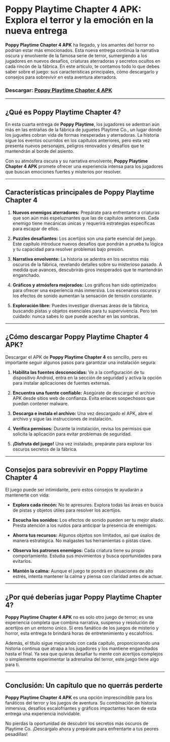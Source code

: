 # **Poppy Playtime Chapter 4 APK: Explora el terror y la emoción en la nueva entrega**

**Poppy Playtime Chapter 4 APK** ha llegado, y los amantes del horror no podrían estar más emocionados. Esta nueva entrega continúa la narrativa oscura y envolvente de la famosa serie de terror, sumergiendo a los jugadores en nuevos desafíos, criaturas aterradoras y secretos ocultos en cada rincón de la fábrica. En este artículo, te contamos todo lo que debes saber sobre el juego: sus características principales, cómo descargarlo y consejos para sobrevivir en esta aventura aterradora.

### Descargar: [Poppy Playtime Chapter 4 APK](https://coimobile.io/es/poppy-playtime-chapter-4/)
---

## **¿Qué es Poppy Playtime Chapter 4?**

En esta cuarta entrega de **Poppy Playtime**, los jugadores se adentran aún más en las entrañas de la fábrica de juguetes Playtime Co., un lugar donde los juguetes cobran vida de formas inesperadas y aterradoras. La historia sigue los eventos ocurridos en los capítulos anteriores, pero esta vez presenta nuevos personajes, peligros renovados y desafíos que te mantendrán al borde del asiento.

Con su atmósfera oscura y su narrativa envolvente, **Poppy Playtime Chapter 4 APK** promete ofrecer una experiencia intensa para los jugadores que buscan emociones fuertes y misterios por resolver.

---

## **Características principales de Poppy Playtime Chapter 4**

1. **Nuevos enemigos aterradores:** Prepárate para enfrentarte a criaturas que son aún más espeluznantes que las de capítulos anteriores. Cada enemigo tiene mecánicas únicas y requerirá estrategias específicas para escapar de ellos.

2. **Puzzles desafiantes:** Los acertijos son una parte esencial del juego. Este capítulo introduce nuevos desafíos que pondrán a prueba tu lógica y tu capacidad para resolver problemas bajo presión.

3. **Narrativa envolvente:** La historia se adentra en los secretos más oscuros de la fábrica, revelando detalles sobre su misterioso pasado. A medida que avances, descubrirás giros inesperados que te mantendrán enganchado.

4. **Gráficos y atmósfera mejorados:** Los gráficos han sido optimizados para ofrecer una experiencia más inmersiva. Los escenarios oscuros y los efectos de sonido aumentan la sensación de tensión constante.

5. **Exploración libre:** Puedes investigar diversas áreas de la fábrica, buscando pistas y objetos esenciales para tu supervivencia. Pero ten cuidado: nunca sabes lo que puede acechar en las sombras.

---

## **¿Cómo descargar Poppy Playtime Chapter 4 APK?**

Descargar el APK de **Poppy Playtime Chapter 4** es sencillo, pero es importante seguir algunos pasos para garantizar una instalación segura:

1. **Habilita las fuentes desconocidas:** Ve a la configuración de tu dispositivo Android, entra en la sección de seguridad y activa la opción para instalar aplicaciones de fuentes externas.

2. **Encuentra una fuente confiable:** Asegúrate de descargar el archivo APK desde sitios web de confianza. Evita enlaces sospechosos que puedan contener malware.

3. **Descarga e instala el archivo:** Una vez descargado el APK, abre el archivo y sigue las instrucciones de instalación.

4. **Verifica permisos:** Durante la instalación, revisa los permisos que solicita la aplicación para evitar problemas de seguridad.

5. **¡Disfruta del juego!** Una vez instalado, prepárate para explorar los oscuros secretos de la fábrica.

---

## **Consejos para sobrevivir en Poppy Playtime Chapter 4**

El juego puede ser intimidante, pero estos consejos te ayudarán a mantenerte con vida:

- **Explora cada rincón:** No te apresures. Explora todas las áreas en busca de pistas y objetos útiles para resolver los acertijos.

- **Escucha los sonidos:** Los efectos de sonido pueden ser tu mejor aliado. Presta atención a los ruidos para anticipar la presencia de enemigos.

- **Ahorra tus recursos:** Algunos objetos son limitados, así que úsalos de manera estratégica. No malgastes tus herramientas o pistas clave.

- **Observa los patrones enemigos:** Cada criatura tiene su propio comportamiento. Estudia sus movimientos y busca oportunidades para evitarlos.

- **Mantén la calma:** Aunque el juego te pondrá en situaciones de alto estrés, intenta mantener la calma y piensa con claridad antes de actuar.

---

## **¿Por qué deberías jugar Poppy Playtime Chapter 4?**

**Poppy Playtime Chapter 4 APK** no es solo otro juego de terror; es una experiencia completa que combina narrativa, suspenso y resolución de acertijos en un entorno único. Si eres fanático de los juegos de misterio y horror, esta entrega te brindará horas de entretenimiento y escalofríos.

Además, el título sigue mejorando con cada capítulo, proporcionando una historia continua que atrapa a los jugadores y los mantiene enganchados hasta el final. Ya sea que quieras desafiar tu mente con acertijos complejos o simplemente experimentar la adrenalina del terror, este juego tiene algo para ti.

---

## **Conclusión: Un capítulo que no querrás perderte**

**Poppy Playtime Chapter 4 APK** es una opción imprescindible para los fanáticos del terror y los juegos de aventura. Su combinación de historia inmersiva, desafíos escalofriantes y gráficos impactantes hacen de esta entrega una experiencia inolvidable.

No pierdas la oportunidad de descubrir los secretos más oscuros de Playtime Co. ¡Descárgalo ahora y prepárate para enfrentarte a tus peores pesadillas!
